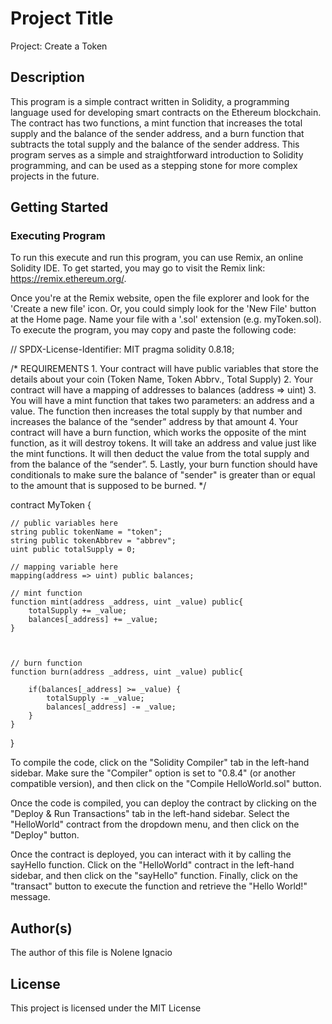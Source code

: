 # Project Title

Project: Create a Token

## Description

This program is a simple contract written in Solidity, a programming language used for developing smart contracts on the Ethereum blockchain. The contract has two functions, a mint function that increases the total supply and the balance of the sender address, and a burn function that subtracts the total supply and the balance of the sender address. This program serves as a simple and straightforward introduction to Solidity programming, and can be used as a stepping stone for more complex projects in the future.

## Getting Started

### Executing Program

To run this execute and run this program, you can use Remix, an online Solidity IDE. To get started, you may go to visit the Remix link:  https://remix.ethereum.org/.

Once you're at the Remix website, open the file explorer and look for the 'Create a new file' icon. Or, you could simply look for the 'New File' button at the Home page. Name your file with a '.sol' extension (e.g. myToken.sol). To execute the program, you may copy and paste the following code:

// SPDX-License-Identifier: MIT
pragma solidity 0.8.18;

/*
       REQUIREMENTS
    1. Your contract will have public variables that store the details about your coin (Token Name, Token Abbrv., Total Supply)
    2. Your contract will have a mapping of addresses to balances (address => uint)
    3. You will have a mint function that takes two parameters: an address and a value. 
       The function then increases the total supply by that number and increases the balance 
       of the “sender” address by that amount
    4. Your contract will have a burn function, which works the opposite of the mint function, as it will destroy tokens. 
       It will take an address and value just like the mint functions. It will then deduct the value from the total supply 
       and from the balance of the “sender”.
    5. Lastly, your burn function should have conditionals to make sure the balance of "sender" is greater than or equal 
       to the amount that is supposed to be burned.
*/

contract MyToken {

    // public variables here
    string public tokenName = "token";
    string public tokenAbbrev = "abbrev";
    uint public totalSupply = 0;

    // mapping variable here
    mapping(address => uint) public balances;

    // mint function
    function mint(address _address, uint _value) public{
        totalSupply += _value;
        balances[_address] += _value;
    }

    

    // burn function
    function burn(address _address, uint _value) public{
            
        if(balances[_address] >= _value) {
            totalSupply -= _value;
            balances[_address] -= _value;
        }
    }
}

To compile the code, click on the "Solidity Compiler" tab in the left-hand sidebar. Make sure the "Compiler" option is set to "0.8.4" (or another compatible version), and then click on the "Compile HelloWorld.sol" button.

Once the code is compiled, you can deploy the contract by clicking on the "Deploy & Run Transactions" tab in the left-hand sidebar. Select the "HelloWorld" contract from the dropdown menu, and then click on the "Deploy" button.

Once the contract is deployed, you can interact with it by calling the sayHello function. Click on the "HelloWorld" contract in the left-hand sidebar, and then click on the "sayHello" function. Finally, click on the "transact" button to execute the function and retrieve the "Hello World!" message.

## Author(s)

The author of this file is Nolene Ignacio

## License
This project is licensed under the MIT License


